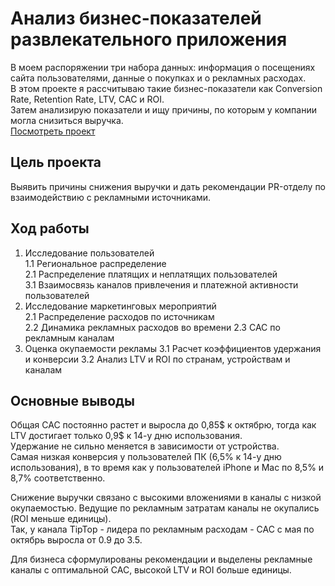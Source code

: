 # Анализ бизнес-показателей развлекательного приложения
В моем распоряжении три набора данных: информация о посещениях сайта пользователями, данные о покупках и о рекламных расходах.  
В этом проекте я рассчитываю такие бизнес-показатели как Conversion Rate, Retention Rate, LTV, CAC и ROI.  
Затем анализирую показатели и ищу причины, по которым у компании могла снизиться выручка.  
[Посмотреть проект](/Анализ%20бизнес-показателей/3_financial_analysis.ipynb)

## Цель проекта  
Выявить причины снижения выручки и дать рекомендации PR-отделу по взаимодействию с рекламными источниками.  

## Ход работы  
1. Исследование пользователей  
   1.1 Региональное распределение  
   2.1 Распределение платящих и неплатящих пользователей  
   3.1 Взаимосвязь каналов привлечения и платежной активности пользователей  
2. Исследование маркетинговых мероприятий  
   2.1 Распределение расходов по источникам  
   2.2 Динамика рекламных расходов во времени
   2.3 CAC по рекламным каналам
3. Оценка окупаемости рекламы
   3.1 Расчет коэффициентов удержания и конверсии
   3.2 Анализ LTV и ROI по странам, устройствам и каналам

## Основные выводы  
Общая CAC постоянно растет и выросла до 0,85$ к октябрю, тогда как LTV достигает только 0,9$ к 14-у дню использования.  
Удержание не сильно меняется в зависимости от устройства.  
Самая низкая конверсия у пользователей ПК (6,5% к 14-у дню использования), в то время как у пользователей iPhone и Mac по 8,5% и 8,7% соответственно.  

Снижение выручки связано с высокими вложениями в каналы с низкой окупаемостью. Ведущие по рекламным затратам каналы не окупались (ROI меньше единицы).  
Так, у канала TipTop - лидера по рекламным расходам - CAC с мая по октябрь выросла от 0.9 до 3.5.  

Для бизнеса сформулированы рекомендации и выделены рекламные каналы с оптимальной CAC, высокой LTV и ROI больше единицы.
